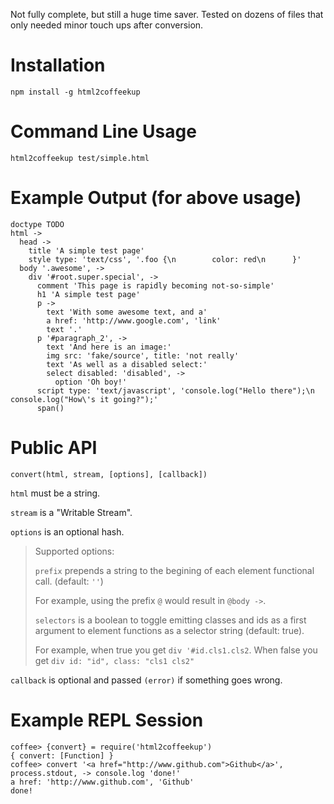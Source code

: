 Not fully complete, but still a huge time saver. Tested on dozens of files that only needed minor touch ups after conversion.

# Installation

```
npm install -g html2coffeekup
```

# Command Line Usage

```
html2coffeekup test/simple.html
```

# Example Output (for above usage)

```
doctype TODO
html ->
  head ->
    title 'A simple test page'
    style type: 'text/css', '.foo {\n        color: red\n      }'
  body '.awesome', ->
    div '#root.super.special', ->
      comment 'This page is rapidly becoming not-so-simple'
      h1 'A simple test page'
      p ->
        text 'With some awesome text, and a'
        a href: 'http://www.google.com', 'link'
        text '.'
      p '#paragraph_2', ->
        text 'And here is an image:'
        img src: 'fake/source', title: 'not really'
        text 'As well as a disabled select:'
        select disabled: 'disabled', ->
          option 'Oh boy!'
      script type: 'text/javascript', 'console.log("Hello there");\n        console.log("How\'s it going?");'
      span()
```

# Public API

`convert(html, stream, [options], [callback])`

`html` must be a string.

`stream` is a "Writable Stream".

`options` is an optional hash.

> Supported options:
> 
>  `prefix` prepends a string to the begining of each element functional call. (default: `''`)
>
>  For example, using the prefix `@` would result in `@body ->`.
> 
>  `selectors` is a boolean to toggle emitting classes and ids as a first argument to element functions as a selector string (default: true).
>
>  For example, when true you get `div '#id.cls1.cls2`. When false you get `div id: "id", class: "cls1 cls2"`

`callback` is optional and passed `(error)` if something goes wrong.

# Example REPL Session

```
coffee> {convert} = require('html2coffeekup')
{ convert: [Function] }
coffee> convert '<a href="http://www.github.com">Github</a>', process.stdout, -> console.log 'done!'
a href: 'http://www.github.com', 'Github'
done!
```
